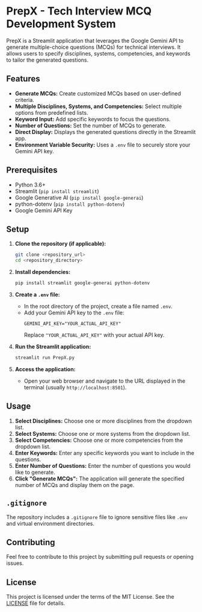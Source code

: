 # PrepX - Tech Interview MCQ Development System

PrepX is a Streamlit application that leverages the Google Gemini API to generate multiple-choice questions (MCQs) for technical interviews. It allows users to specify disciplines, systems, competencies, and keywords to tailor the generated questions.

## Features

* **Generate MCQs:** Create customized MCQs based on user-defined criteria.
* **Multiple Disciplines, Systems, and Competencies:** Select multiple options from predefined lists.
* **Keyword Input:** Add specific keywords to focus the questions.
* **Number of Questions:** Set the number of MCQs to generate.
* **Direct Display:** Displays the generated questions directly in the Streamlit app.
* **Environment Variable Security:** Uses a `.env` file to securely store your Gemini API key.

## Prerequisites

* Python 3.6+
* Streamlit (`pip install streamlit`)
* Google Generative AI (`pip install google-generai`)
* python-dotenv (`pip install python-dotenv`)
* Google Gemini API Key

## Setup

1.  **Clone the repository (if applicable):**
    ```bash
    git clone <repository_url>
    cd <repository_directory>
    ```

2.  **Install dependencies:**
    ```bash
    pip install streamlit google-generai python-dotenv
    ```

3.  **Create a `.env` file:**
    * In the root directory of the project, create a file named `.env`.
    * Add your Gemini API key to the `.env` file:
        ```
        GEMINI_API_KEY="YOUR_ACTUAL_API_KEY"
        ```
        Replace `"YOUR_ACTUAL_API_KEY"` with your actual API key.

4.  **Run the Streamlit application:**
    ```bash
    streamlit run PrepX.py
    ```

5.  **Access the application:**
    * Open your web browser and navigate to the URL displayed in the terminal (usually `http://localhost:8501`).

## Usage

1.  **Select Disciplines:** Choose one or more disciplines from the dropdown list.
2.  **Select Systems:** Choose one or more systems from the dropdown list.
3.  **Select Competencies:** Choose one or more competencies from the dropdown list.
4.  **Enter Keywords:** Enter any specific keywords you want to include in the questions.
5.  **Enter Number of Questions:** Enter the number of questions you would like to generate.
6.  **Click "Generate MCQs":** The application will generate the specified number of MCQs and display them on the page.

## `.gitignore`

The repository includes a `.gitignore` file to ignore sensitive files like `.env` and virtual environment directories.

## Contributing

Feel free to contribute to this project by submitting pull requests or opening issues.

## License

This project is licensed under the terms of the MIT License. See the [LICENSE](LICENSE) file for details.
